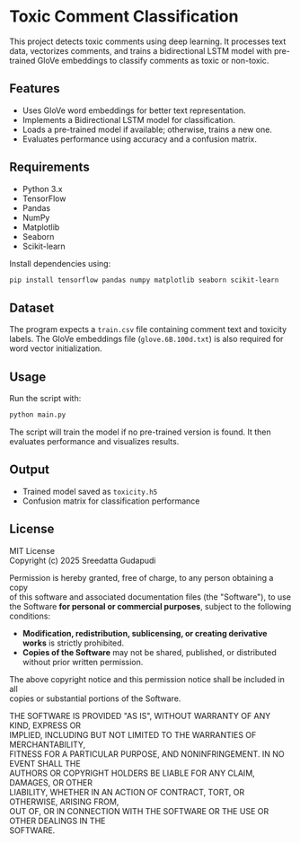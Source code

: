 # Toxic Comment Classification

This project detects toxic comments using deep learning. It processes text data, vectorizes comments, and trains a bidirectional LSTM model with pre-trained GloVe embeddings to classify comments as toxic or non-toxic.

## Features
- Uses GloVe word embeddings for better text representation.
- Implements a Bidirectional LSTM model for classification.
- Loads a pre-trained model if available; otherwise, trains a new one.
- Evaluates performance using accuracy and a confusion matrix.

## Requirements
- Python 3.x
- TensorFlow
- Pandas
- NumPy
- Matplotlib
- Seaborn
- Scikit-learn

Install dependencies using:
```sh
pip install tensorflow pandas numpy matplotlib seaborn scikit-learn
```

## Dataset
The program expects a `train.csv` file containing comment text and toxicity labels. The GloVe embeddings file (`glove.6B.100d.txt`) is also required for word vector initialization.

## Usage
Run the script with:
```sh
python main.py
```
The script will train the model if no pre-trained version is found. It then evaluates performance and visualizes results.

## Output
- Trained model saved as `toxicity.h5`
- Confusion matrix for classification performance

## License
MIT License  
Copyright (c) 2025 Sreedatta Gudapudi  

Permission is hereby granted, free of charge, to any person obtaining a copy  
of this software and associated documentation files (the "Software"), to use  
the Software **for personal or commercial purposes**, subject to the following conditions:  

- **Modification, redistribution, sublicensing, or creating derivative works** is strictly prohibited.  
- **Copies of the Software** may not be shared, published, or distributed without prior written permission.  

The above copyright notice and this permission notice shall be included in all  
copies or substantial portions of the Software.  

THE SOFTWARE IS PROVIDED "AS IS", WITHOUT WARRANTY OF ANY KIND, EXPRESS OR  
IMPLIED, INCLUDING BUT NOT LIMITED TO THE WARRANTIES OF MERCHANTABILITY,  
FITNESS FOR A PARTICULAR PURPOSE, AND NONINFRINGEMENT. IN NO EVENT SHALL THE  
AUTHORS OR COPYRIGHT HOLDERS BE LIABLE FOR ANY CLAIM, DAMAGES, OR OTHER  
LIABILITY, WHETHER IN AN ACTION OF CONTRACT, TORT, OR OTHERWISE, ARISING FROM,  
OUT OF, OR IN CONNECTION WITH THE SOFTWARE OR THE USE OR OTHER DEALINGS IN THE  
SOFTWARE.

